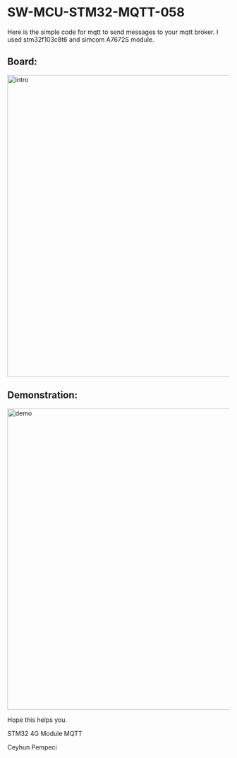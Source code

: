 # SW-MCU-STM32-MQTT-058

Here is the simple code for mqtt to send messages to your mqtt broker. I used stm32f103c8t6 and simcom A7672S module.

## Board:

<img width="1157" height="682" alt="intro" src="https://github.com/user-attachments/assets/6d15ba92-9862-4d7f-9991-c8879bc6d1a3" />

## Demonstration:

<img width="1150" height="681" alt="demo" src="https://github.com/user-attachments/assets/d817dc9f-c53e-428b-ad72-3e3bbba27a81" />

Hope this helps you.

STM32 4G Module MQTT

Ceyhun Pempeci
